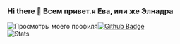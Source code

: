 ### Hi there 👋 Всем привет.я Ева, или же Элнадра


![Просмотры моего профиля](https://gpvc.arturio.dev/elnadra)[![Github Badge](https://img.shields.io/badge/-elnadra-grey?style=flat&logo=github&logoColor=white&link=https://github.com/elnadra/)](https://www.github.com/elnadra/)<br>![Stats](https://github-readme-stats.vercel.app/api?username=elnadra&show_icons=true) 
